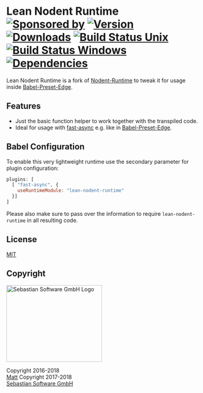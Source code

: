 # Lean Nodent Runtime<br/>[![Sponsored by][sponsor-img]][sponsor] [![Version][npm-version-img]][npm] [![Downloads][npm-downloads-img]][npm] [![Build Status Unix][travis-img]][travis] [![Build Status Windows][appveyor-img]][appveyor] [![Dependencies][deps-img]][deps]

[sponsor-img]: https://img.shields.io/badge/Sponsored%20by-Sebastian%20Software-692446.svg
[sponsor]: https://www.sebastian-software.de
[deps]: https://david-dm.org/sebastian-software/lean-nodent-runtime
[deps-img]: https://david-dm.org/sebastian-software/lean-nodent-runtime.svg
[npm]: https://www.npmjs.com/package/lean-nodent-runtime
[npm-downloads-img]: https://img.shields.io/npm/dm/lean-nodent-runtime.svg
[npm-version-img]: https://img.shields.io/npm/v/lean-nodent-runtime.svg
[travis-img]: https://img.shields.io/travis/sebastian-software/lean-nodent-runtime/master.svg?branch=master&label=unix%20build
[appveyor-img]: https://img.shields.io/appveyor/ci/swernerx/lean-nodent-runtime/master.svg?label=windows%20build
[travis]: https://travis-ci.org/sebastian-software/lean-nodent-runtime
[appveyor]: https://ci.appveyor.com/project/swernerx/lean-nodent-runtime/branch/master

Lean Nodent Runtime is a fork of [Nodent-Runtime](https://github.com/MatAtBread/nodent-runtime) to tweak it for usage inside [Babel-Preset-Edge](https://github.com/sebastian-software/babel-preset-edge).



## Features

- Just the basic function helper to work together with the transpiled code.
- Ideal for usage with [fast-async](https://github.com/MatAtBread/fast-async) e.g. like in [Babel-Preset-Edge](https://github.com/sebastian-software/babel-preset-edge).


## Babel Configuration

To enable this very lightweight runtime use the secondary parameter for plugin configuration:

```js
plugins: [
  [ "fast-async", {
    useRuntimeModule: "lean-nodent-runtime"
  }]
]
```

Please also make sure to pass over the information to require `lean-nodent-runtime` in all resulting code.


## License

[MIT](license)

## Copyright

<img src="https://github.com/sebastian-software/sebastian-software-brand/blob/master/sebastiansoftware-en.svg" alt="Sebastian Software GmbH Logo" width="250" height="200"/>

Copyright 2016-2018<br/>[Matt](https://github.com/MatAtBread)
Copyright 2017-2018<br/>[Sebastian Software GmbH](http://www.sebastian-software.de)
